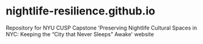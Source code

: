 # nightlife-resilience.github.io
Repository for NYU CUSP Capstone 'Preserving Nightlife Cultural Spaces in NYC: Keeping the “City that Never Sleeps” Awake' website 
